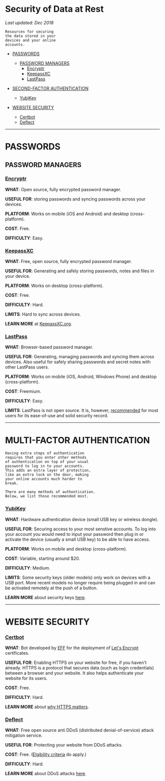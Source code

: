 # Security of Data at Rest

*Last updated: Dec 2018*

    Resources for securing 
    the data stored in your 
    devices and your online 
    accounts.


* [PASSWORDS](#passwords)
  * [PASSWORD MANAGERS](#password-managers)
    * [Encryptr](#encryptr)
    * [KeepassXC](#keepassxc)
    * [LastPass](#lastpass)
    
 * [SECOND-FACTOR AUTHENTICATION](#second-factor-authentication)
   * [YubiKey](#yubikey)


* [WEBSITE SECURITY](#website-security)
   * [Certbot](#certbot)
   * [Deflect](#deflect)

* * *

# PASSWORDS

## PASSWORD MANAGERS


### **[Encryptr](https://spideroak.com/encryptr/)** 

**WHAT**: Open source, fully encrypted password manager.

**USEFUL FOR**: storing passwords and syncing passwords across your devices.

**PLATFORM**: Works on mobile (iOS and Android) and desktop (cross-platform).

**COST**: Free.

**DIFFICULTY**: Easy.



### **[KeepassXC](https://keepassxc.org/)** 

**WHAT**: Free, open source, fully encrypted password manager.

**USEFUL FOR**: Generating and safely storing passwords, notes and files in your device.

**PLATFORM**: Works on desktop (cross-platform).

**COST**: Free.

**DIFFICULTY**: Hard.

**LIMITS**: Hard to sync across devices.

**LEARN MORE** at [KeepassXC.org](https://keepassxc.org/project/).



### **[LastPass](https://lastpass.com/)**

**WHAT**: Browser-based password manager.

**USEFUL FOR**: Generating, managing passwords and syncing them across devices. Also useful for safely sharing passwords and secret notes with other LastPass users.

**PLATFORM**: Works on mobile (iOS, Android, Windows Phone) and desktop (cross-platform).

**COST**: Freemium.

**DIFFICULTY**: Easy.

**LIMITS**: LastPass is not open source. It is, however, [recommended](https://securityplanner.org/#/tool/password-manager) for most users for its ease-of-use and solid security record.

* * *

# MULTI-FACTOR AUTHENTICATION

    Having extra steps of authentication 
    requires that you enter other methods 
    of authentication on top of your usual
    password to log in to your accounts. 
    This adds an extra layer of protection,
    like an extra lock on the door, making 
    your online accounts much harder to 
    break. 
    
    There are many methods of authentication. 
    Below, we list those recommended most.

### **[YubiKey](https://www.yubico.com/)**

**WHAT**: Hardware authentication device (small USB key or wireless dongle).

**USEFUL FOR**: Securing access to your most senstive accounts. To log into your account you would need to input your password then plug in or activate the device (usually a small USB key) to be able to have access.

**PLATFORM**: Works on mobile and desktop (cross-platform).

**COST**: Variable, starting around $20.

**DIFFICULTY**: Medium.

**LIMITS**: Some security keys (older models) only work on devices with a USB port. More recent models no longer require being plugged in and can be activated remotely at the push of a button.

**LEARN MORE** about security keys [here](https://www.yubico.com/solutions/fido-u2f/).

* * *

# WEBSITE SECURITY

### **[Certbot](https://certbot.eff.org/)**

**WHAT**: Bot developed by [EFF](https://www.eff.org/) for the deployment of [Let's Encrypt](https://letsencrypt.org/) certificates.

**USEFUL FOR**: Enabling HTTPS on your website for free, if you haven't already. HTTPS is a protocol that secures data (such as login credentials) between a browser and your website. It also helps authenticate your website for its users.

**COST**: Free.

**DIFFICULTY**: Hard.

**LEARN MORE** about [why HTTPS matters](https://developers.google.com/web/fundamentals/security/encrypt-in-transit/why-https).


### **[Deflect](https://deflect.ca/)**

**WHAT**: Free open source anti DDoS (distributed denial-of-service) attack  mitigation service.

**USEFUL FOR**: Protecting your website from DDoS attacks.

**COST**: Free. ([Elgibility criteria](https://docs.deflect.ca/en/latest/eligibility.html) do apply.)

**DIFFICULTY**: Hard.

**LEARN MORE** about DDoS attacks [here](https://www.youtube.com/watch?v=rg-EhNFnwS0).
